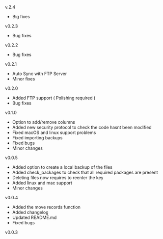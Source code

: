 v.2.4
- Big fixes

v0.2.3
- Bug fixes

v0.2.2
- Bug fixes

v0.2.1
- Auto Sync with FTP Server
- Minor fixes

v0.2.0
- Added FTP support ( Polishing required )
- Bug fixes

v0.1.0
- Option to add/remove columns
- Added new security protocol to check the code hasnt been modified
- Fixed macOS and linux support problems
- Fixed importing backups
- Fixed bugs
- Minor changes

v0.0.5
- Added option to create a local backup of the files
- Added check_packages to check that all required packages are present
- Deleting files now requires to reenter the key
- Added linux and mac support
- Minor changes

v0.0.4
- Added the move records function
- Added changelog
- Updated README.md
- Fixed bugs

v0.0.3